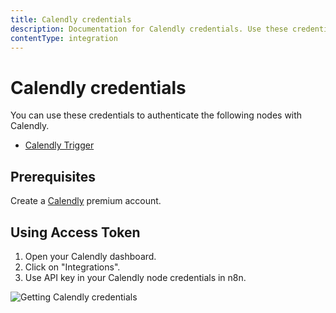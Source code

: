 ```yaml
---
title: Calendly credentials
description: Documentation for Calendly credentials. Use these credentials to authenticate Calendly in n8n, a workflow automation platform.
contentType: integration
---
```


# Calendly credentials

You can use these credentials to authenticate the following nodes with Calendly.

- [Calendly Trigger](/integrations/builtin/trigger-nodes/n8n-nodes-base.calendlytrigger/)

## Prerequisites

Create a [Calendly](https://www.calendly.com/) premium account.

## Using Access Token

1. Open your Calendly dashboard.
2. Click on "Integrations".
3. Use API key in your Calendly node credentials in n8n.


![Getting Calendly credentials](/_images/integrations/builtin/credentials/calendly/using-access-token.gif)

